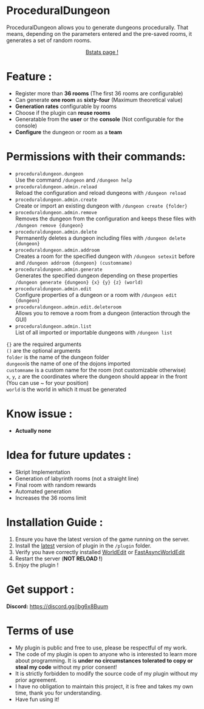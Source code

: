 # ProceduralDungeon
ProceduralDungeon allows you to generate dungeons procedurally. That means, depending on the parameters entered and the pre-saved rooms, it generates a set of random rooms.

<p align="center">
  <a href="https://bstats.org/plugin/bukkit/ProceduralDungeon/13962">
    Bstats page !
  </a>
</p>


# Feature :
  - Register more than **36 rooms** (The first 36 rooms are configurable)
  - Can generate **one room** as **sixty-four** (Maximum theoretical value)
  - **Generation rates** configurable by rooms
  - Choose if the plugin can **reuse rooms**
  - Generatable from the **user** or the **console** (Not configurable for the console)
  - **Configure** the dungeon or room as a **team**
 
# Permissions with their commands:
  - `proceduraldungeon.dungeon` <br/> Use the command `/dungeon` and `/dungeon help`
  - `proceduraldungeon.admin.reload` <br/> Reload the configuration and reload dungeons with `/dungeon reload`
  - `proceduraldungeon.admin.create` <br/> Create or import an existing dungeon with `/dungeon create {folder}`
  - `proceduraldungeon.admin.remove` <br/> Removes the dungeon from the configuration and keeps these files with `/dungeon remove {dungeon}`
  - `proceduraldungeon.admin.delete` <br/> Permanently deletes a dungeon including files with `/dungeon delete {dungeon}`
  - `proceduraldungeon.admin.addroom` <br/> Creates a room for the specified dungeon with `/dungeon setexit` before and `/dungeon addroom {dungeon} (customname)`
  - `proceduraldungeon.admin.generate` <br/> Generates the specified dungeon depending on these properties `/dungeon generate {dungeon} {x} {y} {z} (world)`
  - `proceduraldungeon.admin.edit` <br/> Configure properties of a dungeon or a room with `/dungeon edit {dungeon}`
  - `proceduraldungeon.admin.edit.deleteroom` <br/> Allows you to remove a room from a dungeon (interaction through the GUI)
  - `proceduraldungeon.admin.list` <br/> List of all imported or importable dungeons with `/dungeon list`
  
`{}` are the required arguments<br/>
`()` are the optional arguments<br/>
`folder` is the name of the dungeon folder<br/>
`dungeon`is the name of one of the dojons imported<br/>
`customname` is a custom name for the room (not customizable otherwise)<br/>
`x`, `y`, `z` are the coordinates where the dungeon should appear in the front (You can use ~ for your position)<br/>
`world` is the world in which it must be generated<br/>

# Know issue :
- __Actually none__

# Idea for future updates :
  - Skript Implementation
  - Generation of labyrinth rooms (not a straight line)
  - Final room with random rewards
  - Automated generation
  - Increases the 36 rooms limit

# Installation Guide :
1) Ensure you have the latest version of the game running on the server.
2) Install the <a href="https://github.com/Zarinoow/ProceduralDungeon/releases/latest">latest<a/> version of plugin in the `/plugin` folder.
3) Verify you have correctly installed <a href="https://dev.bukkit.org/projects/worldedit/files">WorldEdit</a> or <a href="https://ci.athion.net/job/FastAsyncWorldEdit/">FastAsyncWorldEdit</a>
4) Restart the server (**NOT RELOAD !**)
5) Enjoy the plugin !

# Get support :
**Discord:** https://discord.gg/jbg6x8Buum

# Terms of use
- My plugin is public and free to use, please be respectful of my work.
- The code of my plugin is open to anyone who is interested to learn more about programming. It is **under no circumstances tolerated to copy or steal my code** without my prior consent!
- It is strictly forbidden to modify the source code of my plugin without my prior agreement.
- I have no obligation to maintain this project, it is free and takes my own time, thank you for understanding.
- Have fun using it!
